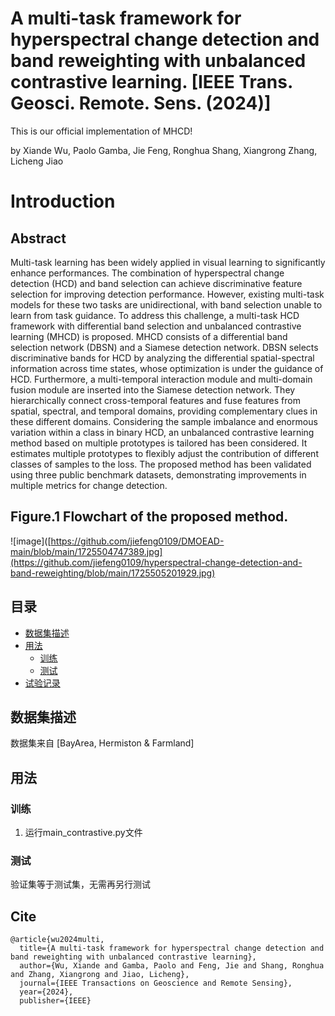 # A multi-task framework for hyperspectral change detection and band reweighting with unbalanced contrastive learning. [IEEE Trans. Geosci. Remote. Sens.  (2024)]
This is our official implementation of MHCD!

by Xiande Wu, Paolo Gamba, Jie Feng, Ronghua Shang, Xiangrong Zhang, Licheng Jiao

# Introduction
## Abstract
Multi-task learning has been widely applied in visual learning to significantly enhance performances. The combination of hyperspectral change detection (HCD) and band selection can achieve discriminative feature selection for improving detection performance. However, existing multi-task models for these two tasks are unidirectional, with band selection unable to learn from task guidance. To address this challenge, a multi-task HCD framework with differential band selection and unbalanced contrastive learning (MHCD) is proposed. MHCD consists of a differential band selection network (DBSN) and a Siamese detection network. DBSN selects discriminative bands for HCD by analyzing the differential spatial-spectral information across time states, whose optimization is under the guidance of HCD. Furthermore, a multi-temporal interaction module and multi-domain fusion module are inserted into the Siamese detection network. They hierarchically connect cross-temporal features and fuse features from spatial, spectral, and temporal domains, providing complementary clues in these different domains. Considering the sample imbalance and enormous variation within a class in binary HCD, an unbalanced contrastive learning method based on multiple prototypes is tailored has been considered. It estimates multiple prototypes to flexibly adjust the contribution of different classes of samples to the loss. The proposed method has been validated using three public benchmark datasets, demonstrating improvements in multiple metrics for change detection.

## Figure.1 Flowchart of the proposed method. 
![image]([https://github.com/jiefeng0109/DMOEAD-main/blob/main/1725504747389.jpg](https://github.com/jiefeng0109/hyperspectral-change-detection-and-band-reweighting/blob/main/1725505201929.jpg)

## 目录

- [数据集描述](#a-namedatasetsa-)
- [用法](#a-nameusagea-)
    - [训练](#a-nameusage-traina-)
    - [测试](#a-nameusage-testa-)
- [试验记录](#a-nameresulta-)


## <a name="datasets"></a> 数据集描述

数据集来自 [BayArea, Hermiston & Farmland]

## <a name="usage"></a> 用法

### <a name="usage-train"></a> 训练

1. 运行main_contrastive.py文件

### <a name="usage-test"></a> 测试

验证集等于测试集，无需再另行测试


## Cite
```
@article{wu2024multi,
  title={A multi-task framework for hyperspectral change detection and band reweighting with unbalanced contrastive learning},
  author={Wu, Xiande and Gamba, Paolo and Feng, Jie and Shang, Ronghua and Zhang, Xiangrong and Jiao, Licheng},
  journal={IEEE Transactions on Geoscience and Remote Sensing},
  year={2024},
  publisher={IEEE}

```
